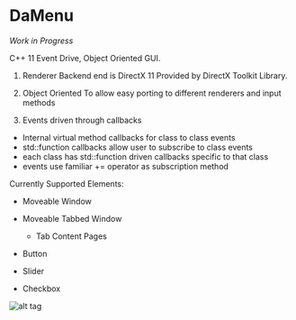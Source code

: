 # DaMenu

*Work in Progress*

C++ 11 Event Drive, Object Oriented GUI.

1. Renderer Backend end is DirectX 11 Provided by DirectX Toolkit Library.

2. Object Oriented To allow easy porting to different renderers and input methods

3. Events driven through callbacks
  * Internal virtual method callbacks for class to class events
  * std::function callbacks allow user to subscribe to class events
  * each class has std::function driven callbacks specific to that class
  * events use familiar += operator as subscription method
  
Currently Supported Elements:
* Moveable Window

* Moveable Tabbed Window 

  * Tab Content Pages

* Button

* Slider

* Checkbox

![alt tag](http://i.imgur.com/ho2H8mA.png)
